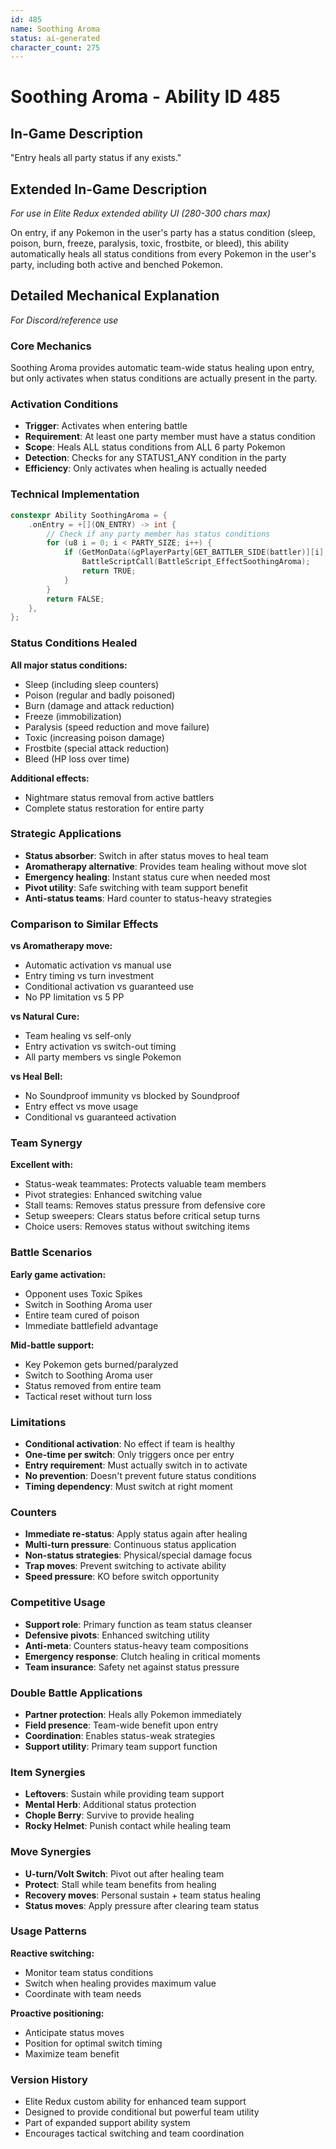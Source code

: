 ```yaml
---
id: 485
name: Soothing Aroma
status: ai-generated
character_count: 275
---
```


# Soothing Aroma - Ability ID 485

## In-Game Description
"Entry heals all party status if any exists."

## Extended In-Game Description
*For use in Elite Redux extended ability UI (280-300 chars max)*

On entry, if any Pokemon in the user's party has a status condition (sleep, poison, burn, freeze, paralysis, toxic, frostbite, or bleed), this ability automatically heals all status conditions from every Pokemon in the user's party, including both active and benched Pokemon.

## Detailed Mechanical Explanation
*For Discord/reference use*

### Core Mechanics
Soothing Aroma provides automatic team-wide status healing upon entry, but only activates when status conditions are actually present in the party.

### Activation Conditions
- **Trigger**: Activates when entering battle
- **Requirement**: At least one party member must have a status condition
- **Scope**: Heals ALL status conditions from ALL 6 party Pokemon
- **Detection**: Checks for any STATUS1_ANY condition in the party
- **Efficiency**: Only activates when healing is actually needed

### Technical Implementation
```c
constexpr Ability SoothingAroma = {
    .onEntry = +[](ON_ENTRY) -> int {
        // Check if any party member has status conditions
        for (u8 i = 0; i < PARTY_SIZE; i++) {
            if (GetMonData(&gPlayerParty[GET_BATTLER_SIDE(battler)][i], MON_DATA_STATUS) & STATUS1_ANY) {
                BattleScriptCall(BattleScript_EffectSoothingAroma);
                return TRUE;
            }
        }
        return FALSE;
    },
};
```

### Status Conditions Healed
**All major status conditions:**
- Sleep (including sleep counters)
- Poison (regular and badly poisoned)
- Burn (damage and attack reduction)
- Freeze (immobilization)
- Paralysis (speed reduction and move failure)
- Toxic (increasing poison damage)
- Frostbite (special attack reduction)
- Bleed (HP loss over time)

**Additional effects:**
- Nightmare status removal from active battlers
- Complete status restoration for entire party

### Strategic Applications
- **Status absorber**: Switch in after status moves to heal team
- **Aromatherapy alternative**: Provides team healing without move slot
- **Emergency healing**: Instant status cure when needed most
- **Pivot utility**: Safe switching with team support benefit
- **Anti-status teams**: Hard counter to status-heavy strategies

### Comparison to Similar Effects
**vs Aromatherapy move:**
- Automatic activation vs manual use
- Entry timing vs turn investment
- Conditional activation vs guaranteed use
- No PP limitation vs 5 PP

**vs Natural Cure:**
- Team healing vs self-only
- Entry activation vs switch-out timing
- All party members vs single Pokemon

**vs Heal Bell:**
- No Soundproof immunity vs blocked by Soundproof
- Entry effect vs move usage
- Conditional vs guaranteed activation

### Team Synergy
**Excellent with:**
- Status-weak teammates: Protects valuable team members
- Pivot strategies: Enhanced switching value
- Stall teams: Removes status pressure from defensive core
- Setup sweepers: Clears status before critical setup turns
- Choice users: Removes status without switching items

### Battle Scenarios
**Early game activation:**
- Opponent uses Toxic Spikes
- Switch in Soothing Aroma user
- Entire team cured of poison
- Immediate battlefield advantage

**Mid-battle support:**
- Key Pokemon gets burned/paralyzed
- Switch to Soothing Aroma user
- Status removed from entire team
- Tactical reset without turn loss

### Limitations
- **Conditional activation**: No effect if team is healthy
- **One-time per switch**: Only triggers once per entry
- **Entry requirement**: Must actually switch in to activate
- **No prevention**: Doesn't prevent future status conditions
- **Timing dependency**: Must switch at right moment

### Counters
- **Immediate re-status**: Apply status again after healing
- **Multi-turn pressure**: Continuous status application
- **Non-status strategies**: Physical/special damage focus
- **Trap moves**: Prevent switching to activate ability
- **Speed pressure**: KO before switch opportunity

### Competitive Usage
- **Support role**: Primary function as team status cleanser
- **Defensive pivots**: Enhanced switching utility
- **Anti-meta**: Counters status-heavy team compositions
- **Emergency response**: Clutch healing in critical moments
- **Team insurance**: Safety net against status pressure

### Double Battle Applications
- **Partner protection**: Heals ally Pokemon immediately
- **Field presence**: Team-wide benefit upon entry
- **Coordination**: Enables status-weak strategies
- **Support utility**: Primary team support function

### Item Synergies
- **Leftovers**: Sustain while providing team support
- **Mental Herb**: Additional status protection
- **Chople Berry**: Survive to provide healing
- **Rocky Helmet**: Punish contact while healing team

### Move Synergies
- **U-turn/Volt Switch**: Pivot out after healing team
- **Protect**: Stall while team benefits from healing
- **Recovery moves**: Personal sustain + team status healing
- **Status moves**: Apply pressure after clearing team status

### Usage Patterns
**Reactive switching:**
- Monitor team status conditions
- Switch when healing provides maximum value
- Coordinate with team needs

**Proactive positioning:**
- Anticipate status moves
- Position for optimal switch timing
- Maximize team benefit

### Version History
- Elite Redux custom ability for enhanced team support
- Designed to provide conditional but powerful team utility
- Part of expanded support ability system
- Encourages tactical switching and team coordination